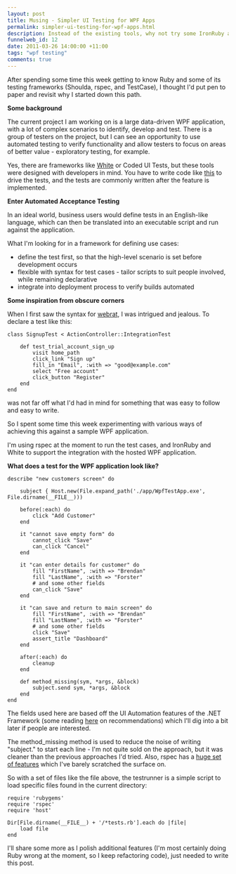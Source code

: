 ```yaml
--- 
layout: post
title: Musing - Simpler UI Testing for WPF Apps
permalink: simpler-ui-testing-for-wpf-apps.html
description: Instead of the existing tools, why not try some IronRuby and rspec code?
funnelweb_id: 12
date: 2011-03-26 14:00:00 +11:00
tags: "wpf testing"
comments: true
---
```

After spending some time this week getting to know Ruby and some of its testing frameworks (Shoulda, rspec, and TestCase), I thought I'd put pen
to paper and revisit why I started down this path. 

**Some background**

The current project I am working on is a large data-driven WPF application, with a lot of complex scenarios to
identify, develop and test. There is a group of testers on the project, but I can see an opportunity to use 
automated testing to verify functionality and allow testers to focus on areas of better value - exploratory testing, for example.

Yes, there are frameworks like [White][2] or Coded UI Tests, but these tools were designed with developers in mind.
You have to write code like [this][1] to drive the tests, and the tests are commonly written after the feature is implemented.

**Enter Automated Acceptance Testing**

In an ideal world, business users would define tests in an English-like language, which can then be translated into an executable 
script and run against the application. 

What I'm looking for in a framework for defining use cases:

 - define the test first, so that the high-level scenario is set before development occurs
 - flexible with syntax for test cases - tailor scripts to suit people involved, while remaining declarative
 - integrate into deployment process to verify builds automated

**Some inspiration from obscure corners**

When I first saw the syntax for [webrat][1], I was intrigued and jealous. To declare a test like this:

    class SignupTest < ActionController::IntegrationTest

        def test_trial_account_sign_up
            visit home_path
            click_link "Sign up"
            fill_in "Email", :with => "good@example.com"
            select "Free account"
            click_button "Register"
        end
    end

was not far off what I'd had in mind for something that was easy to follow and easy to write.

So I spent some time this week experimenting with various ways of achieving this against a sample WPF application.

I'm using rspec at the moment to run the test cases, and IronRuby and White to support the integration with the hosted WPF application.

**What does a test for the WPF application look like?**

    describe "new customers screen" do

        subject { Host.new(File.expand_path('./app/WpfTestApp.exe', File.dirname(__FILE__)))

        before(:each) do
            click "Add Customer"
        end

        it "cannot save empty form" do
            cannot_click "Save"
            can_click "Cancel"
        end

        it "can enter details for customer" do
            fill "FirstName", :with => "Brendan"
            fill "LastName", :with => "Forster"
            # and some other fields
            can_click "Save"
        end

        it "can save and return to main screen" do
            fill "FirstName", :with => "Brendan"
            fill "LastName", :with => "Forster"
            # and some other fields
            click "Save"
            assert_title "Dashboard"
        end

        after(:each) do
            cleanup
        end

        def method_missing(sym, *args, &block)
            subject.send sym, *args, &block
        end
    end

The fields used here are based off the UI Automation features of the .NET Framework (some reading [here][2] on recommendations) 
which I'll dig into a bit later if people are interested.

The method_missing method is used to reduce the noise of writing "subject." to start each line - I'm not quite sold on the approach, but it was cleaner than the previous approaches I'd tried. 
Also, rspec has a [huge set of features][4] which I've barely scratched the surface on.

So with a set of files like the file above, the testrunner is a simple script to load specific files found in the current directory:

	require 'rubygems'
	require 'rspec'
	require 'host'

	Dir[File.dirname(__FILE__) + '/*tests.rb'].each do |file| 
	    load file
	end


I'll share some more as I polish additional features (I'm most certainly doing Ruby wrong at the moment, so I keep refactoring code), 
just needed to write this post.

[1]: http://msdn.microsoft.com/en-us/magazine/dd483216.aspx
[2]: http://white.codeplex.com/
[3]: http://windowsclient.net/wpf/white-papers/wpf-app-quality-guide.aspx#uitesting
[4]: https://gist.github.com/663876

